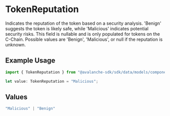 # TokenReputation

Indicates the reputation of the token based on a security analysis. 'Benign' suggests the token is likely safe, while 'Malicious'  indicates potential security risks. This field is nullable and is only populated for tokens on the C-Chain. Possible values are 'Benign', 'Malicious', or null if the  reputation is unknown.

## Example Usage

```typescript
import { TokenReputation } from "@avalanche-sdk/sdk/data/models/components";

let value: TokenReputation = "Malicious";
```

## Values

```typescript
"Malicious" | "Benign"
```